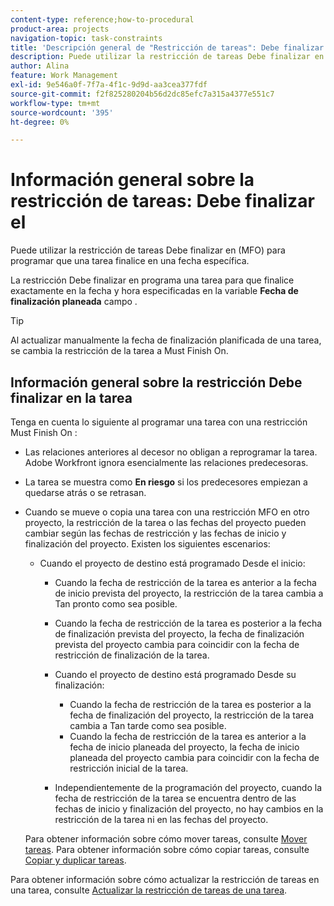 ```yaml
---
content-type: reference;how-to-procedural
product-area: projects
navigation-topic: task-constraints
title: 'Descripción general de "Restricción de tareas": Debe finalizar el'
description: Puede utilizar la restricción de tareas Debe finalizar en (MFO) para programar que una tarea finalice en una fecha específica.
author: Alina
feature: Work Management
exl-id: 9e546a0f-7f7a-4f1c-9d9d-aa3cea377fdf
source-git-commit: f2f825280204b56d2dc85efc7a315a4377e551c7
workflow-type: tm+mt
source-wordcount: '395'
ht-degree: 0%

---
```


# Información general sobre la restricción de tareas: Debe finalizar el

Puede utilizar la restricción de tareas Debe finalizar en (MFO) para programar que una tarea finalice en una fecha específica.

La restricción Debe finalizar en programa una tarea para que finalice exactamente en la fecha y hora especificadas en la variable **Fecha de finalización planeada** campo .

>[!TIP]
>
>Al actualizar manualmente la fecha de finalización planificada de una tarea, se cambia la restricción de la tarea a Must Finish On.

## Información general sobre la restricción Debe finalizar en la tarea

Tenga en cuenta lo siguiente al programar una tarea con una restricción Must Finish On :

* Las relaciones anteriores al decesor no obligan a reprogramar la tarea. Adobe Workfront ignora esencialmente las relaciones predecesoras.
* La tarea se muestra como **En riesgo** si los predecesores empiezan a quedarse atrás o se retrasan.

* Cuando se mueve o copia una tarea con una restricción MFO en otro proyecto, la restricción de la tarea o las fechas del proyecto pueden cambiar según las fechas de restricción y las fechas de inicio y finalización del proyecto. Existen los siguientes escenarios:

   * Cuando el proyecto de destino está programado Desde el inicio:

      * Cuando la fecha de restricción de la tarea es anterior a la fecha de inicio prevista del proyecto, la restricción de la tarea cambia a Tan pronto como sea posible.
      * Cuando la fecha de restricción de la tarea es posterior a la fecha de finalización prevista del proyecto, la fecha de finalización prevista del proyecto cambia para coincidir con la fecha de restricción de finalización de la tarea.

      * Cuando el proyecto de destino está programado Desde su finalización:

         * Cuando la fecha de restricción de la tarea es posterior a la fecha de finalización del proyecto, la restricción de la tarea cambia a Tan tarde como sea posible.
         * Cuando la fecha de restricción de la tarea es anterior a la fecha de inicio planeada del proyecto, la fecha de inicio planeada del proyecto cambia para coincidir con la fecha de restricción inicial de la tarea.
      * Independientemente de la programación del proyecto, cuando la fecha de restricción de la tarea se encuentra dentro de las fechas de inicio y finalización del proyecto, no hay cambios en la restricción de la tarea ni en las fechas del proyecto.

   Para obtener información sobre cómo mover tareas, consulte [Mover tareas](../../../manage-work/tasks/manage-tasks/move-tasks.md). Para obtener información sobre cómo copiar tareas, consulte [Copiar y duplicar tareas](../../../manage-work/tasks/manage-tasks/copy-and-duplicate-tasks.md).

Para obtener información sobre cómo actualizar la restricción de tareas en una tarea, consulte [Actualizar la restricción de tareas de una tarea](../../../manage-work/tasks/task-constraints/update-task-constraint-of-task.md).

<!--
<div data-mc-conditions="QuicksilverOrClassic.Draft mode">
<h2>Use the Must Finish On Task Constraint</h2>
<p>To update the Task Constraint to Must Finish On:</p>
<ol>
<li value="1">Go to a task whose Task Constraint you want to update.</li>
<li value="2"> <p data-mc-conditions="QuicksilverOrClassic.Quicksilver">Click the <strong>More</strong> icon <img src="assets/qs-more-icon-on-an-object.png"> next to the task name, then click <strong>Edit</strong>.</p> </li>
<li value="3">In the <strong>Overview</strong> section, expand the <strong>Task Constraint</strong> drop-down menu.</li>
<li value="4"> <p>Select <strong>Must Finish On</strong>.</p> </li>
<li value="5"> <p>Specify a <strong>Planned Completion Date</strong>.</p> <p>The task must complete by this date, and no later than this date. </p> </li>
<li value="6">Click <strong>Save Changes</strong>. </li>
</ol>
</div>
-->
